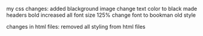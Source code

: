 my css changes:
    added blackground image
    change text color to black
    made headers bold
    increased all font size 125%
    change font to bookman old style

changes in html files:
    removed all styling from html files